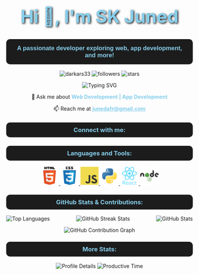 <!-- Header with Cool GIF -->


<h1 align="center" style="font-size: 48px; color: #87ceeb; text-shadow: 2px 2px 5px #000;">Hi 👋, I'm SK Juned</h1>
<h3 align="center" style="font-family: 'Arial', sans-serif; background-color: #1c1c1c; padding: 15px; border-radius: 10px; color: #87ceeb;">A passionate developer exploring web, app development, and more!</h3>

<p align="center">
  <img src="https://komarev.com/ghpvc/?username=darkars33&label=Profile%20views&color=87ceeb&style=flat" alt="darkars33" />
  <img src="https://img.shields.io/github/followers/darkars33?label=Follow%20Me&color=87ceeb&style=flat-square" alt="followers">
  <img src="https://img.shields.io/github/stars/darkars33?label=Stars&color=87ceeb&style=flat-square" alt="stars">
</p>

<div align="center">
  <img src="https://readme-typing-svg.herokuapp.com?font=Fira+Code&color=%2387ceeb&size=22&center=true&vCenter=true&width=550&lines=Web+Developer;App+Development+Enthusiast;Always+Learning+New+Things;Open+Source+Contributor" alt="Typing SVG" />
</div>

<p align="center">💬 Ask me about <strong style="color:#87ceeb;">Web Development | App Development</strong></p>
<p align="center">📫 Reach me at <strong><a href="mailto:juned.email@example.com" style="color: #87ceeb;">junedafr@gmail.com</a></strong></p>

<h3 align="center" style="background-color: #1c1c1c; padding: 10px; border-radius: 10px; color: #87ceeb;">Connect with me:</h3>
<p align="center">
</p>

<h3 align="center" style="background-color: #1c1c1c; padding: 10px; border-radius: 10px; color: #87ceeb;">Languages and Tools:</h3>
<p align="center"> 
  <!-- Programming Languages -->
  <a href="https://www.w3.org/html/" target="_blank" rel="noreferrer">
    <img src="https://raw.githubusercontent.com/devicons/devicon/master/icons/html5/html5-original-wordmark.svg" alt="HTML5" width="50" height="50"/>
  </a>
  <a href="https://www.w3schools.com/css/" target="_blank" rel="noreferrer">
    <img src="https://raw.githubusercontent.com/devicons/devicon/master/icons/css3/css3-original-wordmark.svg" alt="CSS3" width="50" height="50"/>
  </a>
  <a href="https://developer.mozilla.org/en-US/docs/Web/JavaScript" target="_blank" rel="noreferrer">
    <img src="https://raw.githubusercontent.com/devicons/devicon/master/icons/javascript/javascript-original.svg" alt="JavaScript" width="50" height="50"/>
  </a>
  <a href="https://www.python.org" target="_blank" rel="noreferrer">
    <img src="https://raw.githubusercontent.com/devicons/devicon/master/icons/python/python-original.svg" alt="Python" width="50" height="50"/>
  </a>
  <a href="https://reactjs.org/" target="_blank" rel="noreferrer">
    <img src="https://raw.githubusercontent.com/devicons/devicon/master/icons/react/react-original-wordmark.svg" alt="React" width="50" height="50"/>
  </a>
  <a href="https://nodejs.org" target="_blank" rel="noreferrer">
    <img src="https://raw.githubusercontent.com/devicons/devicon/master/icons/nodejs/nodejs-original-wordmark.svg" alt="Node.js" width="50" height="50"/>
  </a>
</p>

<h3 align="center" style="background-color: #1c1c1c; padding: 10px; border-radius: 10px; color: #87ceeb;">GitHub Stats & Contributions:</h3>
<p align="center">
  <img align="left" src="https://github-readme-stats.vercel.app/api/top-langs?username=darkars33&show_icons=true&locale=en&layout=compact&bg_color=0d1117&title_color=87ceeb&text_color=ffffff&icon_color=87ceeb&hide_border=true" alt="Top Languages"/>
  <img align="right" src="https://github-readme-stats.vercel.app/api?username=darkars33&show_icons=true&locale=en&bg_color=0d1117&title_color=87ceeb&text_color=ffffff&icon_color=87ceeb&hide_border=true" alt="GitHub Stats"/>
</p>

<p align="center">
  <img src="https://github-readme-streak-stats.herokuapp.com/?user=darkars33&theme=dark&background=0d1117&stroke=87ceeb&ring=87ceeb&fire=87ceeb&currStreakNum=ffffff&sideNums=ffffff&currStreakLabel=87ceeb&sideLabels=87ceeb&dates=ffffff" alt="GitHub Streak Stats"/>
</p>

<p align="center">
  <img src="https://github-readme-activity-graph.vercel.app/graph?username=darkars33&custom_title=Juned's%20Contribution%20Graph&bg_color=0d1117&color=87ceeb&line=87ceeb&point=ffffff&area=true&hide_border=true" alt="GitHub Contribution Graph"/>
</p>

<h3 align="center" style="background-color: #1c1c1c; padding: 10px; border-radius: 10px; color: #87ceeb;">More Stats:</h3>
<p align="center">
  <img src="https://github-profile-summary-cards.vercel.app/api/cards/profile-details?username=darkars33&theme=github_dark" alt="Profile Details">
  <img src="https://github-profile-summary-cards.vercel.app/api/cards/productive-time?username=darkars33&theme=github_dark" alt="Productive Time">
</p>

